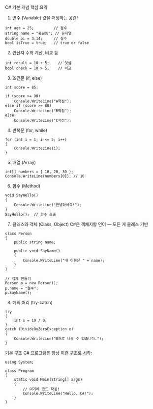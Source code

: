 C# 기본 개념 핵심 요약

1. 변수 (Variable)
값을 저장하는 공간!
```
int age = 25;         // 정수
string name = "홍길동"; // 문자열
double pi = 3.14;     // 실수
bool isTrue = true;   // true or false
```
2. 연산자
수학 계산, 비교 등
```
int result = 10 + 5;    // 덧셈
bool check = 10 > 5;    // 비교
```
3. 조건문 (if, else)
```
int score = 85;

if (score >= 90)
    Console.WriteLine("A학점");
else if (score >= 80)
    Console.WriteLine("B학점");
else
    Console.WriteLine("C학점");
```
4. 반복문 (for, while)
```
for (int i = 1; i <= 5; i++)
{
    Console.WriteLine(i);
}
```
5. 배열 (Array)
```
int[] numbers = { 10, 20, 30 };
Console.WriteLine(numbers[0]); // 10
```
6. 함수 (Method)
```
void SayHello()
{
    Console.WriteLine("안녕하세요!");
}
SayHello();  // 함수 호출
```
7. 클래스와 객체 (Class, Object)
C#은 객체지향 언어 — 모든 게 클래스 기반
```
class Person
{
    public string name;

    public void SayName()
    {
        Console.WriteLine("내 이름은 " + name);
    }
}

// 객체 만들기
Person p = new Person();
p.name = "철수";
p.SayName();
```
8. 예외 처리 (try-catch)
```
try
{
    int x = 10 / 0;
}
catch (DivideByZeroException e)
{
    Console.WriteLine("0으로 나눌 수 없습니다.");
}
```
기본 구조
C# 프로그램은 항상 이런 구조로 시작:
```
using System;

class Program
{
    static void Main(string[] args)
    {
        // 여기에 코드 작성!
        Console.WriteLine("Hello, C#!");
    }
}
```

